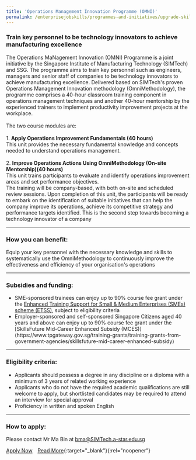 ```yaml
---
title: 'Operations Management Innovation Programme (OMNI)'
permalink: /enterprisejobskills/programmes-and-initiatives/upgrade-skills/operations-management-innovation-programme--omni-/
---
```


### Train key personnel to be technology innovators to achieve manufacturing excellence

The Operations MaNagement Innovation (OMNI) Programme is a joint initiative by the Singapore Institute of Manufacturing Technology (SIMTech) and SSG. The programme aims to train key personnel such as engineers, managers and senior staff of companies to be technology innovators to achieve manufacturing excellence. Delivered based on SIMTech's proven Operations Management Innovation methodology (OmniMethodology), the programme comprises a 40-hour classroom training component in operations management techniques and another 40-hour mentorship by the experienced trainers to implement productivity improvement projects at the workplace.<br><br>The two course modules are:<br><br>1. **Apply Operations Improvement Fundamentals (40 hours)**<br>This unit provides the necessary fundamental knowledge and concepts needed to understand operations management.<br><br>2. **Improve Operations Actions Using OmniMethodology (On-site Mentorship)(40 hours)**<br>This unit trains participants to evaluate and identify operations improvement areas and set performance objectives.<br>The training will be company-based, with both on-site and scheduled review sessions. Upon completion of this unit, the participants will be ready to embark on the identification of suitable initiatives that can help the company improve its operations, achieve its competitive strategy and performance targets identified. This is the second step towards becoming a technology innovator of a company

---

### How you can benefit:

Equip your key personnel with the necessary knowledge and skills to systematically use the OmniMethodology to continuously improve the effectiveness and efficiency of your organisation's operations

---

### Subsidies and funding:

<ul><li> SME-sponsored trainees can enjoy up to 90% course fee grant under the <a href="https://www.tpgateway.gov.sg/training-grants/training-grants-from-government-agencies/enhanced-training-support-for-smes" target="_blank" rel="noopener">Enhanced Training Support for Small & Medium Enterprises (SMEs) scheme (ETSS)</a>, subject to eligibility criteria </li><li>Employer-sponsored and self-sponsored Singapore Citizens aged 40 years and above can enjoy up to 90% course fee grant under the [SkillsFuture Mid-Career Enhanced Subsidy (MCES)] (https://www.tpgateway.gov.sg/training-grants/training-grants-from-government-agencies/skillsfuture-mid-career-enhanced-subsidy)</li></ul>

---

### Eligibility criteria:

<ul><li> Applicants should possess a degree in any discipline or a diploma with a minimum of 3 years of related working experience</li><li>Applicants who do not have the required academic qualifications are still welcome to apply, but shortlisted candidates may be required to attend an interview for special approval</li><li>Proficiency in written and spoken English</li></ul>

---

### How to apply:

Please contact Mr Ma Bin at [bma@SIMTech.a-star.edu.sg](mailto:bma@SIMTech.a-star.edu.sg)

<a class="btn" href="https://www.a-star.edu.sg/simtech/kto/Modular-Programmes/OMNI" target="_blank" rel="noopener">Apply Now</a>&emsp;[Read More](https://www.wsg.gov.sg/programmes-and-initiatives/manpower-lean-productivity/omni-omni-lite.html){:target="_blank"}{:rel="noopener"}
<script src="/jquery/resize-tables.js"></script>
